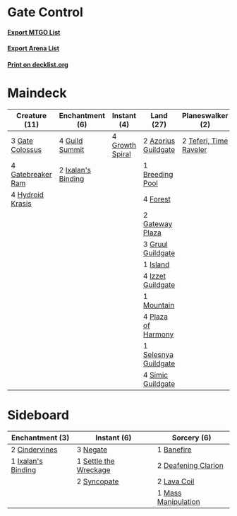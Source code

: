 # Gate Control

#### [Export MTGO List](../collection/Gate%20Control/Gate%20Control.txt)
#### [Export Arena List](../collection/Gate%20Control/Gate%20Control_arena.txt)
#### [Print on decklist.org](http://decklist.org/?deckmain=2%09Azorius%20Guildgate%0A1%09Breeding%20Pool%0A3%09Circuitous%20Route%0A2%09Entrancing%20Melody%0A4%09Forest%0A3%09Gate%20Colossus%0A4%09Gatebreaker%20Ram%0A4%09Gates%20Ablaze%0A2%09Gateway%20Plaza%0A4%09Growth%20Spiral%0A3%09Gruul%20Guildgate%0A4%09Guild%20Summit%0A4%09Hydroid%20Krasis%0A1%09Island%0A2%09Ixalan's%20Binding%0A4%09Izzet%20Guildgate%0A1%09Mountain%0A4%09Plaza%20of%20Harmony%0A1%09Scapeshift%0A1%09Selesnya%20Guildgate%0A4%09Simic%20Guildgate%0A2%09Teferi,%20Time%20Raveler&deckside=1%09Banefire%0A2%09Cindervines%0A2%09Deafening%20Clarion%0A1%09Ixalan's%20Binding%0A2%09Lava%20Coil%0A1%09Mass%20Manipulation%0A3%09Negate%0A1%09Settle%20the%20Wreckage%0A2%09Syncopate)
# Maindeck

|                                       Creature (11)                                        |                                       Enchantment (6)                                       |                                       Instant (4)                                        |                                           Land (27)                                           |                                        Planeswalker (2)                                         |                                         Sorcery (10)                                         |
|--------------------------------------------------------------------------------------------|---------------------------------------------------------------------------------------------|------------------------------------------------------------------------------------------|-----------------------------------------------------------------------------------------------|-------------------------------------------------------------------------------------------------|----------------------------------------------------------------------------------------------|
|3 [Gate Colossus](http://gatherer.wizards.com/Pages/Card/Details.aspx?multiverseid=457376)  |4 [Guild Summit](http://gatherer.wizards.com/Pages/Card/Details.aspx?multiverseid=452791)    |4 [Growth Spiral](http://gatherer.wizards.com/Pages/Card/Details.aspx?multiverseid=457322)|2 [Azorius Guildgate](http://gatherer.wizards.com/Pages/Card/Details.aspx?multiverseid=376256) |2 [Teferi, Time Raveler](http://gatherer.wizards.com/Pages/Card/Details.aspx?multiverseid=461148)|3 [Circuitous Route](http://gatherer.wizards.com/Pages/Card/Details.aspx?multiverseid=452875) |
|4 [Gatebreaker Ram](http://gatherer.wizards.com/Pages/Card/Details.aspx?multiverseid=457270)|2 [Ixalan's Binding](http://gatherer.wizards.com/Pages/Card/Details.aspx?multiverseid=435168)|                                                                                          |1 [Breeding Pool](http://gatherer.wizards.com/Pages/Card/Details.aspx?multiverseid=97088)      |                                                                                                 |2 [Entrancing Melody](http://gatherer.wizards.com/Pages/Card/Details.aspx?multiverseid=435207)|
|4 [Hydroid Krasis](http://gatherer.wizards.com/Pages/Card/Details.aspx?multiverseid=457327) |                                                                                             |                                                                                          |4 [Forest](http://gatherer.wizards.com/Pages/Card/Details.aspx?multiverseid=439860)            |                                                                                                 |4 [Gates Ablaze](http://gatherer.wizards.com/Pages/Card/Details.aspx?multiverseid=457246)     |
|                                                                                            |                                                                                             |                                                                                          |2 [Gateway Plaza](http://gatherer.wizards.com/Pages/Card/Details.aspx?multiverseid=452997)     |                                                                                                 |1 [Scapeshift](http://gatherer.wizards.com/Pages/Card/Details.aspx?multiverseid=447337)       |
|                                                                                            |                                                                                             |                                                                                          |3 [Gruul Guildgate](http://gatherer.wizards.com/Pages/Card/Details.aspx?multiverseid=376359)   |                                                                                                 |                                                                                              |
|                                                                                            |                                                                                             |                                                                                          |1 [Island](http://gatherer.wizards.com/Pages/Card/Details.aspx?multiverseid=439857)            |                                                                                                 |                                                                                              |
|                                                                                            |                                                                                             |                                                                                          |4 [Izzet Guildgate](http://gatherer.wizards.com/Pages/Card/Details.aspx?multiverseid=376378)   |                                                                                                 |                                                                                              |
|                                                                                            |                                                                                             |                                                                                          |1 [Mountain](http://gatherer.wizards.com/Pages/Card/Details.aspx?multiverseid=439859)          |                                                                                                 |                                                                                              |
|                                                                                            |                                                                                             |                                                                                          |4 [Plaza of Harmony](http://gatherer.wizards.com/Pages/Card/Details.aspx?multiverseid=457398)  |                                                                                                 |                                                                                              |
|                                                                                            |                                                                                             |                                                                                          |1 [Selesnya Guildgate](http://gatherer.wizards.com/Pages/Card/Details.aspx?multiverseid=376490)|                                                                                                 |                                                                                              |
|                                                                                            |                                                                                             |                                                                                          |4 [Simic Guildgate](http://gatherer.wizards.com/Pages/Card/Details.aspx?multiverseid=376500)   |                                                                                                 |                                                                                              |


# Sideboard

|                                       Enchantment (3)                                       |                                          Instant (6)                                           |                                         Sorcery (6)                                          |
|---------------------------------------------------------------------------------------------|------------------------------------------------------------------------------------------------|----------------------------------------------------------------------------------------------|
|2 [Cindervines](http://gatherer.wizards.com/Pages/Card/Details.aspx?multiverseid=457305)     |3 [Negate](http://gatherer.wizards.com/Pages/Card/Details.aspx?multiverseid=423707)             |1 [Banefire](http://gatherer.wizards.com/Pages/Card/Details.aspx?multiverseid=186613)         |
|1 [Ixalan's Binding](http://gatherer.wizards.com/Pages/Card/Details.aspx?multiverseid=435168)|1 [Settle the Wreckage](http://gatherer.wizards.com/Pages/Card/Details.aspx?multiverseid=435186)|2 [Deafening Clarion](http://gatherer.wizards.com/Pages/Card/Details.aspx?multiverseid=452915)|
|                                                                                             |2 [Syncopate](http://gatherer.wizards.com/Pages/Card/Details.aspx?multiverseid=442955)          |2 [Lava Coil](http://gatherer.wizards.com/Pages/Card/Details.aspx?multiverseid=452858)        |
|                                                                                             |                                                                                                |1 [Mass Manipulation](http://gatherer.wizards.com/Pages/Card/Details.aspx?multiverseid=457186)|

